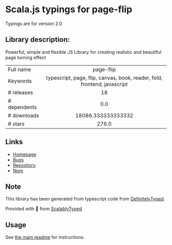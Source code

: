 
# Scala.js typings for page-flip

Typings are for version 2.0

## Library description:
Powerful, simple and flexible JS Library for creating realistic and beautiful page turning effect

|                    |                 |
| ------------------ | :-------------: |
| Full name          | page-flip |
| Keywords           | typescript, page, flip, canvas, book, reader, fold, frontend, javascript |
| # releases         | 18 |
| # dependents       | 0.0 |
| # downloads        | 18086.333333333332 |
| # stars            | 276.0 |

## Links
- [Homepage](https://nodlik.github.io/StPageFlip/)
- [Bugs](https://github.com/Nodlik/StPageFlip/issues)
- [Repository](https://github.com/Nodlik/StPageFlip)
- [Npm](https://www.npmjs.com/package/page-flip)
    


## Note
This library has been generated from typescript code from [DefinitelyTyped](https://definitelytyped.org).

Provided with :purple_heart: from [ScalablyTyped](https://github.com/oyvindberg/ScalablyTyped)

## Usage
See [the main readme](../../readme.md) for instructions.


